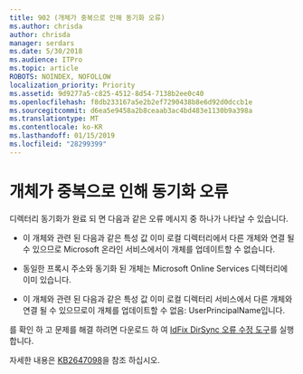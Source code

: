 ```yaml
---
title: 902 (개체가 중복으로 인해 동기화 오류)
ms.author: chrisda
author: chrisda
manager: serdars
ms.date: 5/30/2018
ms.audience: ITPro
ms.topic: article
ROBOTS: NOINDEX, NOFOLLOW
localization_priority: Priority
ms.assetid: 9d9277a5-c825-4512-8d54-7138b2ee0c40
ms.openlocfilehash: f8db233167a5e2b2ef7290438b8e6d92d0dccb1e
ms.sourcegitcommit: d6ea5e9458a2b8ceaab3ac4bd483e1130b9a398a
ms.translationtype: MT
ms.contentlocale: ko-KR
ms.lasthandoff: 01/15/2019
ms.locfileid: "28299399"
---
```

# <a name="sync-errors-due-to-duplicate-objects"></a>개체가 중복으로 인해 동기화 오류

디렉터리 동기화가 완료 되 면 다음과 같은 오류 메시지 중 하나가 나타날 수 있습니다.
  
- 이 개체와 관련 된 다음과 같은 특성 값 이미 로컬 디렉터리에서 다른 개체와 연결 될 수 있으므로 Microsoft 온라인 서비스에서이 개체를 업데이트할 수 없습니다.
    
- 동일한 프록시 주소와 동기화 된 개체는 Microsoft Online Services 디렉터리에 이미 있습니다.
    
- 이 개체와 관련 된 다음과 같은 특성 값 이미 로컬 디렉터리 서비스에서 다른 개체와 연결 될 수 있으므로이 개체를 업데이트할 수 없음: UserPrincipalName입니다.
    
를 확인 하 고 문제를 해결 하려면 다운로드 하 여 [IdFix DirSync 오류 수정 도구](https://www.microsoft.com/download/details.aspx?id=36832)를 실행 합니다.
  
자세한 내용은 [KB2647098](https://support.microsoft.com/help/2647098/duplicate-or-invalid-attributes-prevent-directory-synchronization-in-o)을 참조 하십시오.
  

